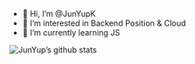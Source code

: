 - 👋 Hi, I’m @JunYupK
- 👀 I’m interested in Backend Position & Cloud
- 🌱 I’m currently learning JS

<!---
JunYupK/JunYupK is a ✨ special ✨ repository because its `README.md` (this file) appears on your GitHub profile.
You can click the Preview link to take a look at your changes.
--->
![JunYup’s github stats](https://github-readme-stats.vercel.app/api?username=&show_icons=true&theme=dark)
